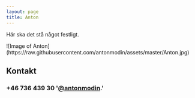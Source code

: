 ```yaml
---
layout: page
title: Anton
---
```


<p class="message">
  Här ska det stå något festligt. 
</p>
![Image of Anton]
(https://raw.githubusercontent.com/antonmodin/assets/master/Anton.jpg)


## Kontakt
<h3> +46 736 439 30
'<a href="https://twitter.com/antonmodin" target="_blank">@antonmodin</a>.'</h3>

